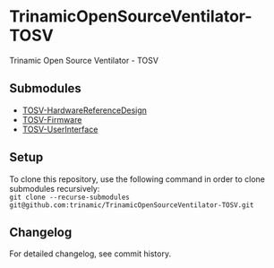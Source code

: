 # TrinamicOpenSourceVentilator-TOSV

Trinamic Open Source Ventilator - TOSV

## Submodules

* [TOSV-HardwareReferenceDesign](TOSV-HardwareReferenceDesign)  
* [TOSV-Firmware](TOSV-Firmware)  
* [TOSV-UserInterface](TOSV-UserInterface)

## Setup

To clone this repository, use the following command in order to clone submodules recursively:  
`git clone --recurse-submodules git@github.com:trinamic/TrinamicOpenSourceVentilator-TOSV.git`

## Changelog

For detailed changelog, see commit history.

